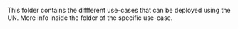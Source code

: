 This folder contains the diffferent use-cases that can be deployed using the UN.
More info inside the folder of the specific use-case.
